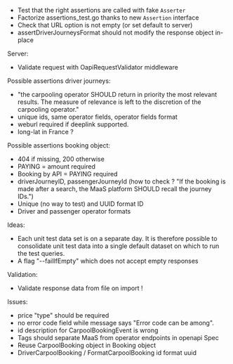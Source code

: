 
- Test that the right assertions are called with fake `Asserter`
- Factorize assertions_test.go thanks to new `Assertion` interface
- Check that URL option is not empty (or set default to server)
- assertDriverJourneysFormat should not modify the response object in-place

Server:

- Validate request with OapiRequestValidator middleware

Possible assertions driver journeys:

- "the carpooling operator SHOULD return in priority the most relevant 
  results. The measure of relevance is left to the discretion of the 
  carpooling operator."
- unique ids, same operator fields, operator fields format
- weburl required if deeplink supported.
- long-lat in France ?

Possible assertions booking object:

- 404 if missing, 200 otherwise
- PAYING = amount required
- Booking by API = PAYING required
- driverJourneyID, passengerJourneyId (how to check ? "If the booking is made 
  after a search, the MaaS platform SHOULD recall the journey IDs.")
- Unique (no way to test) and UUID format ID 
- Driver and passenger operator formats

Ideas:

- Each unit test data set is on a separate day. It is therefore possible to 
  consolidate unit test data into a single default dataset on which to run the 
  test queries.
- A flag "--failIfEmpty" which does not accept empty responses

Validation:

- Validate response data from file on import ! 

Issues:
 
- price "type" should be required
- no error code field while message says "Error code can be among".
- id description for CarpoolBookingEvent is wrong
- Tags should separate MaaS from operator endpoints in openapi Spec
- Reuse CarpoolBooking object in Booking object
- DriverCarpoolBooking / FormatCarpoolBooking id format uuid
